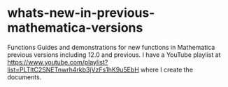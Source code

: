 # whats-new-in-previous-mathematica-versions
Functions Guides and demonstrations for new functions in Mathematica previous versions including 12.0 and previous.
I have a YouTube playlist at https://www.youtube.com/playlist?list=PLTltC2SNETnwrh4rkb3jVzFs1hK9u5EbH where I create the documents.
